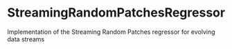 # StreamingRandomPatchesRegressor
Implementation of the Streaming Random Patches regressor for evolving data streams

